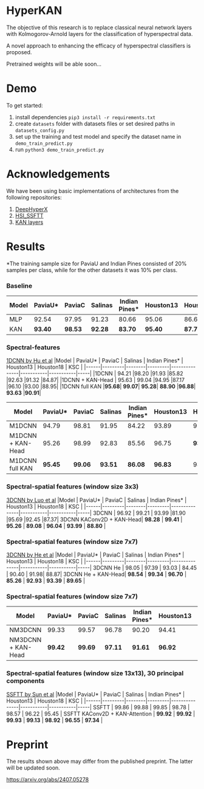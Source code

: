 # HyperKAN
The objective of this research is to replace classical neural network layers with Kolmogorov-Arnold layers for the 
classification of hyperspectral data.

A novel approach to enhancing the efficacy of hyperspectral classifiers is proposed.

Pretrained weights will be able soon...

# Demo

To get started:
1. install dependencies `pip3 install -r requirements.txt`
2. create `datasets` folder with datasets files or set desired paths in `datasets_config.py`
3. set up the training and test model and specify the dataset name in `demo_train_predict.py`
4. run `python3 demo_train_predict.py`

# Acknowledgements
We have been using basic implementations of architectures from the following repositories:

1) [DeepHyperX](https://github.com/nshaud/DeepHyperX)
2) [HSI_SSFTT](https://github.com/zgr6010/HSI_SSFTT)
3) [KAN layers](https://github.com/IvanDrokin/torch-conv-kan)

# Results

*The training sample size for PaviaU and Indian Pines consisted of 20% samples per class, while for the other datasets 
it was 10% per class.

### Baseline 

|Model | PaviaU* | PaviaC | Salinas | Indian Pines* | Houston13 | Houston18 | KSC |
|------|---------|--------|---------|---------------|-----------|-----------|-----|
|MLP|	92.54     |	97.95     |	91.23   |	80.66	    | 95.06	    | 86.62     |	81.84     |
|KAN| **93.40** |	**98.53**	|**92.28**|	**83.70**	| **95.40**	| **87.70**	| **88.65** |

### Spectral-features
[1DCNN by Hu et al](https://www.hindawi.com/journals/js/2015/258619/)
|Model | PaviaU* | PaviaC | Salinas | Indian Pines* | Houston13 | Houston18 | KSC |
|------|---------|--------|---------|---------------|-----------|-----------|-----|
|1DCNN            |	94.21	|98.20	|91.93	|85.82	|92.63	|91.32	|84.87|
|1DCNN + KAN-Head |	95.63 |	99.04	|94.95	|87.17	|96.10	|93.00	|88.95|
|1DCNN full KAN   |**95.68**|	**99.07**|	**95.28**|	**88.90**	|**96.88**|	**93.63**	|**90.91**|

|Model | PaviaU*   | PaviaC      | Salinas   | Indian Pines* | Houston13 | Houston18 | KSC |
|------|-----------|-------------|-----------|---------------|-----------|-----------|-----|
M1DCNN	          | 94.79	    | 98.81	      | 91.95	    | 84.22	        | 93.89	    |91.90	|85.67|
M1DCNN + KAN-Head | 	95.26    | 98.99       | 	92.83    | 	85.56        | 	96.75    |	**93.86** |	**91.12** |
M1DCNN full KAN	  | **95.45** | 	**99.06**	 | **93.51** | 	**86.08**	   | **96.83** |	93.34 |	90.04|

### Spectral-spatial features (window size 3x3)
[3DCNN by Luo et al](https://ieeexplore.ieee.org/document/8455251)
|Model | PaviaU* | PaviaC | Salinas | Indian Pines* | Houston13 | Houston18 | KSC |
|------|---------|--------|---------|---------------|-----------|-----------|-----|
3DCNN                    |	96.92 |	99.21 |	93.99	|81.90	|95.69	|92.45	|87.37|
3DCNN KAConv2D + KAN-Head| 	**98.28**	| **99.41**	| **95.26**	| **89.08**	| **96.04**	| **93.99**	| **88.80** |

### Spectral-spatial features (window size 7x7)
[3DCNN by He et al](https://ieeexplore.ieee.org/document/8297014/)
|Model | PaviaU* | PaviaC | Salinas | Indian Pines* | Houston13 | Houston18 | KSC |
|------|---------|--------|---------|---------------|-----------|-----------|-----|
3DCNN He           |	98.05 |	97.39	| 93.03 |	84.45	| 90.40 | 	91.98|	88.87|
3DCNN He + KAN-Head|	**98.54** |	**99.34** |	**96.70**	| **85.26**	| **92.93**	| **93.39**	| **89.65** |

### Spectral-spatial features (window size 7x7)
|Model | PaviaU* | PaviaC | Salinas | Indian Pines* | Houston13 | Houston18 | KSC |
|------|---------|--------|---------|---------------|-----------|-----------|-----|
NM3DCNN            |	99.33	|99.57 |	96.78 |	90.20 |	94.41 |	95.53 |	86.61 |
NM3DCNN + KAN-Head |	**99.42** |	**99.69** |	**97.11** |	**91.61** | **96.92** |	**95.63** |	**92.01**|

### Spectral-spatial features (window size 13x13), 30 principal components
[SSFTT by Sun et al](https://ieeexplore.ieee.org/document/9684381)
|Model | PaviaU* | PaviaC | Salinas | Indian Pines* | Houston13 | Houston18 | KSC |
|------|---------|--------|---------|---------------|-----------|-----------|-----|
SSFTT                     |	99.86 |	99.88	| 99.85 |	98.78 |	98.57 |	96.22 |	95.45 |
SSFTT KAConv2D + KAN-Attention | 	**99.92** |	**99.92** |	**99.93** |	**99.13** | **98.92**	| **96.55** | **97.34** |


# Preprint

The results shown above may differ from the published preprint. The latter will be updated soon.

https://arxiv.org/abs/2407.05278
